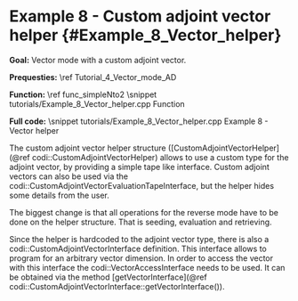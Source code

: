 Example 8 - Custom adjoint vector helper {#Example_8_Vector_helper}
=======

**Goal:** Vector mode with a custom adjoint vector.

**Prequesties:** \ref Tutorial_4_Vector_mode_AD

**Function:** \ref func_simpleNto2
\snippet tutorials/Example_8_Vector_helper.cpp Function

**Full code:**
\snippet tutorials/Example_8_Vector_helper.cpp Example 8 - Vector helper

The custom adjoint vector helper structure ([CustomAdjointVectorHelper](@ref codi::CustomAdjointVectorHelper) allows to
use a custom type for the adjoint vector, by providing a simple tape like interface. Custom adjoint vectors can also be
used via the codi::CustomAdjointVectorEvaluationTapeInterface, but the helper hides some details from the user.

The biggest change is that all operations for the reverse mode have to be done on the helper structure. That is seeding,
evaluation and retrieving.

Since the helper is hardcoded to the adjoint vector type, there is also a codi::CustomAdjointVectorInterface definition.
This interface allows to program for an arbitrary vector dimension. In order to access the vector with this interface the
codi::VectorAccessInterface needs to be used. It can be obtained via the method
[getVectorInterface](@ref codi::CustomAdjointVectorInterface::getVectorInterface()).
